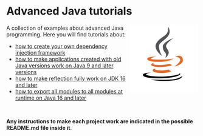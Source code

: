 # Advanced Java tutorials
<a href="https://jjbrt.github.io/advanced-java-tutorials/">
<img src="https://raw.githubusercontent.com/JJBRT/advanced-java-tutorials/master/Java-logo.png" alt="Java-logo.png" height="180px" align="right"/>
</a>

A collection of examples about advanced Java programming. Here you will find tutorials about:

* [how to create your own dependency injection framework](https://dev.to/bw_software/how-to-create-your-own-dependency-injection-framework-o2l)
* [how to make applications created with old Java versions work on Java 9 and later versions](https://dev.to/bw_software/making-applications-created-with-old-java-versions-work-on-java-9-and-later-versions-19ld)
* [how to make reflection fully work on JDK 16 and later](https://dev.to/jjbrt/how-to-make-reflection-fully-work-on-jdk-16-and-later-ihp)
* [how to export all modules to all modules at runtime on Java 16 and later](https://dev.to/jjbrt/how-to-avoid-resorting-to-add-exports-and-add-opens-in-jdk-16-and-later-j3m)

<br/>

**Any instructions to make each project work are indicated in the possible README.md file inside it**.
